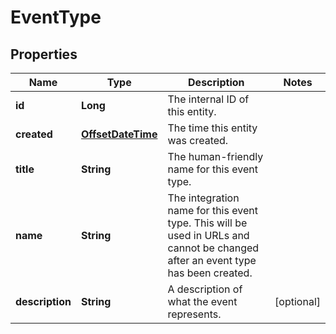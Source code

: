 

# EventType

## Properties

Name | Type | Description | Notes
------------ | ------------- | ------------- | -------------
**id** | **Long** | The internal ID of this entity. | 
**created** | [**OffsetDateTime**](OffsetDateTime.md) | The time this entity was created. | 
**title** | **String** | The human-friendly name for this event type. | 
**name** | **String** | The integration name for this event type. This will be used in URLs and cannot be changed after an event type has been created. | 
**description** | **String** | A description of what the event represents.  |  [optional]



